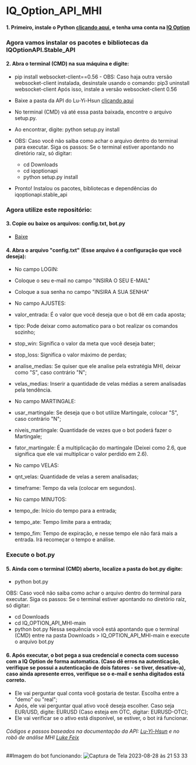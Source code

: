 # IQ_Option_API_MHI

#### 1. Primeiro, instale o Python [clicando aqui](https://www.python.org/downloads/), e tenha uma conta na [IQ Option](https://iqoption.com/)

### Agora vamos instalar os pacotes e bibliotecas da IQOptionAPI.Stable_API

#### 2. Abra o terminal (CMD) na sua máquina e digite:
  -  pip install websocket-client==0.56
    -  OBS: Caso haja outra versão websocket-client instalada, desinstale usando o comando: pip3 uninstall websocket-client
    Após isso, instale a versão websocket-client 0.56

- Baixe a pasta da API do Lu-Yi-Hsun [clicando aqui](https://github.com/Lu-Yi-Hsun/iqoptionapi.git)
- No terminal (CMD) vá até essa pasta baixada, encontre o arquivo setup.py.
- Ao encontrar, digite: python setup.py install
- OBS: Caso você não saiba como achar o arquivo dentro do terminal para executar. Siga os passos:
Se o terminal estiver apontando no diretório raíz, só digitar: 
  -  cd Downloads
  -  cd iqoptionapi
  -  python setup.py install
- Pronto! Instalou os pacotes, bibliotecas e dependências do iqoptionapi.stable_api

### Agora utilize este repositório:

#### 3. Copie ou baixe os arquivos: config.txt, bot.py
  - [Baixe](https://github.com/yujiwillian/IQ_Option_API_MHI/archive/refs/heads/main.zip)

#### 4. Abra o arquivo "config.txt" (Esse arquivo é a configuração que você deseja):
  - No campo LOGIN:
  - Coloque o seu e-mail no campo "INSIRA O SEU E-MAIL"
  - Coloque a sua senha no campo "INSIRA A SUA SENHA"

  - No campo AJUSTES:
  - valor_entrada: É o valor que você deseja que o bot dê em cada aposta;
  - tipo: Pode deixar como automatico para o bot realizar os comandos sozinho;
  - stop_win: Significa o valor da meta que você deseja bater;
  - stop_loss: Significa o valor máximo de perdas;
  - analise_medias: Se quiser que ele analise pela estratégia MHI, deixar como "S", caso contrário "N";
  - velas_medias: Inserir a quantidade de velas médias a serem analisadas pela tendência.

  -  No campo MARTINGALE:
  -  usar_martingale: Se deseja que o bot utilize Martingale, colocar "S", caso contrário "N";
  -  niveis_martingale: Quantidade de vezes que o bot poderá fazer o Martingale;
  -  fator_martingale: É a multiplicação do martingale (Deixei como 2.6, que significa que ele vai multiplicar o valor perdido em 2.6).

  -  No campo VELAS:
  -  qnt_velas: Quantidade de velas a serem analisadas;
  -  timeframe: Tempo da vela (colocar em segundos).

  -  No campo MINUTOS:
  -  tempo_de: Início do tempo para a entrada;
  -  tempo_ate: Tempo limite para a entrada;
  -  tempo_fim: Tempo de expiração, e nesse tempo ele não fará mais a entrada. Irá recomeçar o tempo e análise.


### Execute o bot.py

#### 5. Ainda com o terminal (CMD) aberto, localize a pasta do bot.py digite:
  -  python bot.py

OBS: Caso você não saiba como achar o arquivo dentro do terminal para executar. Siga os passos:
Se o terminal estiver apontando no diretório raíz, só digitar: 
  -  cd Downloads
  -  cd IQ_OPTION_API_MHI-main
  -  python bot.py
Nessa sequência você está apontando que o terminal (CMD) entre na pasta Downloads > IQ_OPTION_API_MHI-main e execute o arquivo bot.py

#### 6. Após executar, o bot pega a sua credencial e conecta com sucesso com a IQ Option de forma automatica. (Caso dê erros na autenticação, verifique se possui a autenticação de dois fatores - se tiver, desative-a), caso ainda apresente erros, verifique se o e-mail e senha digitados está correto.
  -  Ele vai perguntar qual conta você gostaria de testar. Escolha entre a "demo" ou "real";
  -  Após, ele vai perguntar qual ativo você deseja escolher. Caso seja EUR/USD, digite: EURUSD (Caso esteja em OTC, digitar: EURUSD-OTC);
  -  Ele vai verificar se o ativo está disponível, se estiver, o bot irá funcionar.

###### Códigos e passos baseados na documentação da API: [Lu-Yi-Hsun](https://lu-yi-hsun.github.io/iqoptionapi/) e no robô de análise MHI [Luke Feix](https://github.com/lukefeix/Rob-de-MHI-para-IQoption-Aulas-Completas/tree/main/Aula%2012-%20M%C3%A9dias%20M%C3%B3veis)

##Imagem do bot funcionando:
![Captura de Tela 2023-08-28 às 21 53 33](https://github.com/yujiwillian/IQ_Option_API_MHI/assets/93338593/460abbd2-0dce-48cc-9c5c-7df14e32228c)
